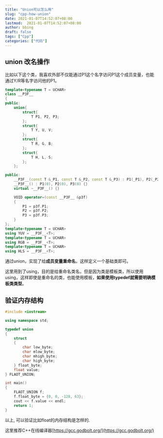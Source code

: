 ```yaml
---
title: "Union可以怎么用"
slug: "cpp-how-union"
date: 2021-01-07T14:52:07+08:00
lastmod:  2021-01-07T14:52:07+08:00
author: bbing
draft: false
tags: ["Cpp"]
categories: ["代码"]
---
```


## union 改名操作

比如以下这个类，我喜欢外部不仅能通过P1这个名字访问P1这个成员变量，也能通过Y/R等名字访问他的P1。

```cpp
template<typename T = UCHAR>
class __P3F__
{
public:
    union{
        struct{
            T P1, P2, P3;
        };
        struct{
            T Y, U, V;
        };
        struct{
            T R, G, B;
        };
        struct{
            T H, L, S;
        };
    };

public:
    __P3F__(const T &_P1, const T &_P2, const T &_P3) : P1(_P1), P2(_P2), P3(_P3) {}
    __P3F__() : P1(0), P2(0), P3(0) {}
    virtual ~__P3F__() {}

    VOID operator=(const __P3F__ &p3f)
    {
        P1 = p3f.P1;
        P2 = p3f.P2;
        P3 = p3f.P3;
    }
};
template<typename T = UCHAR>
using YUV = __P3F__<T>;
template<typename T = UCHAR>
using RGB = __P3F__<T>;
template<typename T = UCHAR>
using HLS = __P3F__<T>;
```

通过union，实现了给**成员变量重命名**，这样定义一个基础类即可。

这里用到了using，目的是给重命名类名，但是因为类是模板类，所以使用using，这样即使是重命名的类，也能使用模板，**如果使用typedef就需要明确模板类类型**。


## 验证内存结构

```C++
#include <iostream>

using namespace std;

typedef union
{
    struct
    {
        char low_byte;
        char mlow_byte;
        char mhigh_byte;
        char high_byte;
    } float_byte;
    float value;
} FLAOT_UNION;

int main()
{
    FLAOT_UNION f;
    f.float_byte = {0, 0, -128, 63};
    cout << f.value << endl;
    return 1;
}
```
以上, 可以验证比如float的内存结构是怎样的.

这里推荐C++在线编译器[https://gcc.godbolt.org/](https://gcc.godbolt.org/)